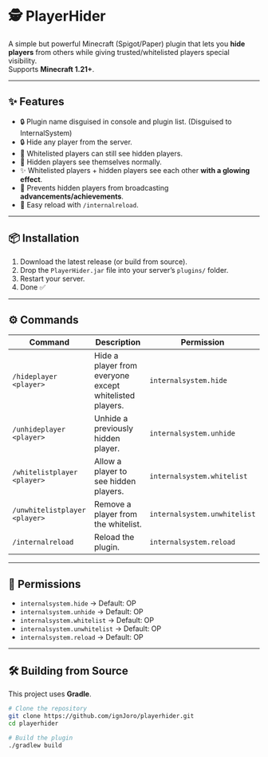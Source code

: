 # 🕵️ PlayerHider

A simple but powerful Minecraft (Spigot/Paper) plugin that lets you **hide players** from others while giving trusted/whitelisted players special visibility.  
Supports **Minecraft 1.21+**.

---

## ✨ Features
- 🔒 Plugin name disguised in console and plugin list. (Disguised to InternalSystem)
- 🔒 Hide any player from the server.
- 👀 Whitelisted players can still see hidden players.
- 🌟 Hidden players see themselves normally.
- ✨ Whitelisted players + hidden players see each other **with a glowing effect**.
- 🚫 Prevents hidden players from broadcasting **advancements/achievements**.
- 🔄 Easy reload with `/internalreload`.

---

## 📦 Installation
1. Download the latest release (or build from source).
2. Drop the `PlayerHider.jar` file into your server’s `plugins/` folder.
3. Restart your server.
4. Done ✅

---

## ⚙️ Commands
| Command | Description | Permission |
|---------|-------------|------------|
| `/hideplayer <player>` | Hide a player from everyone except whitelisted players. | `internalsystem.hide` |
| `/unhideplayer <player>` | Unhide a previously hidden player. | `internalsystem.unhide` |
| `/whitelistplayer <player>` | Allow a player to see hidden players. | `internalsystem.whitelist` |
| `/unwhitelistplayer <player>` | Remove a player from the whitelist. | `internalsystem.unwhitelist` |
| `/internalreload` | Reload the plugin. | `internalsystem.reload` |

---

## 🔑 Permissions
- `internalsystem.hide` → Default: OP  
- `internalsystem.unhide` → Default: OP  
- `internalsystem.whitelist` → Default: OP  
- `internalsystem.unwhitelist` → Default: OP  
- `internalsystem.reload` → Default: OP  

---

## 🛠️ Building from Source
This project uses **Gradle**.

```sh
# Clone the repository
git clone https://github.com/ignJoro/playerhider.git
cd playerhider

# Build the plugin
./gradlew build
